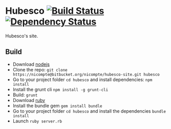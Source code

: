 # Hubesco [![Build Status](https://travis-ci.org/Hubesco/site.png?branch=dev,master)](https://travis-ci.org/SarbotteDesigns/site) [![Dependency Status](https://gemnasium.com/Hubesco/site.png)](https://gemnasium.com/Hubesco/site)
Hubesco's site.

## Build

- Download [nodejs](http://nodejs.org/download/)
- Clone the repo: ```git clone https://nicompte@bitbucket.org/nicompte/hubesco-site.git hubesco```
- Go to your project folder ```cd hubesco``` and install dependencies: ```npm install```
- Install the grunt cli ```npm install -g grunt-cli```
- Build: ```grunt```
- Download [ruby](http://www.ruby-lang.org/)
- Install the bundle gem ```gem install bundle```
- Go to your project folder ```cd hubesco``` and install the dependencies ```bundle install```
- Launch ```ruby server.rb```
